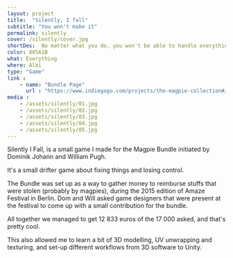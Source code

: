 ```yaml
---
layout: project
title:  "Silently, I fall"
subtitle: "You won't make it"
permalink: silently
cover: /silently/cover.jpg
shortDes:  No matter what you do, you won't be able to handle everything
color: 805A1B
what: Everything
where: Albi
type: "Game"
link :
    - name: "Bundle Page"
      url : "https://www.indiegogo.com/projects/the-magpie-collection#/story"
media :
    - /assets/silently/01.jpg
    - /assets/silently/02.jpg
    - /assets/silently/03.jpg
    - /assets/silently/04.jpg
    - /assets/silently/05.jpg
---
```


Silently I Fall, is a small game I made for the Magpie Bundle initiated by Dominik Johann and William Pugh.

It's a small drifter game about fixing things and losing control.

The Bundle was set up as a way to gather money to reimburse stuffs that were stolen (probably by magpies), during the 2015 edition of Amaze Festival in Berlin. Dom and Will asked game designers that were present at the festival to come up with a small contribution for the bundle.

All together we managed to get 12 833 euros of the 17 000 asked, and that's pretty cool.

This also allowed me to learn a bit of 3D modelling, UV unwrapping and texturing, and set-up different workflows from 3D software to Unity.
